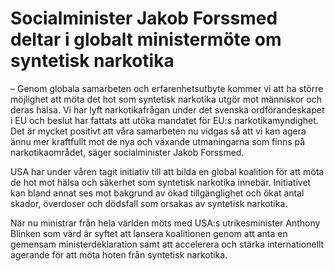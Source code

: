 # Socialminister Jakob Forssmed deltar i globalt ministermöte om syntetisk narkotika

– Genom globala samarbeten och erfarenhetsutbyte kommer vi att ha större möjlighet att möta det hot som syntetisk narkotika utgör mot människor och deras hälsa. Vi har lyft narkotikafrågan under det svenska ordförandeskapet i EU och beslut har fattats att utöka mandatet för EU:s narkotikamyndighet. Det är mycket positivt att våra samarbeten nu vidgas så att vi kan agera ännu mer kraftfullt mot de nya och växande utmaningarna som finns på narkotikaområdet, säger socialminister Jakob Forssmed.

USA har under våren tagit initiativ till att bilda en global koalition för att möta de hot mot hälsa och säkerhet som syntetisk narkotika innebär. Initiativet kan bland annat ses mot bakgrund av ökad tillgänglighet och ökat antal skador, överdoser och dödsfall som orsakas av syntetisk narkotika.

När nu ministrar från hela världen möts med USA:s utrikesminister Anthony Blinken som värd är syftet att lansera koalitionen genom att anta en gemensam ministerdeklaration samt att accelerera och stärka internationellt agerande för att möta hoten från syntetisk narkotika.

